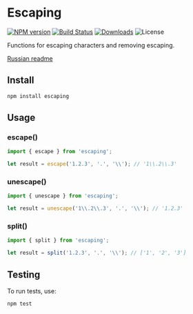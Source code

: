 # Escaping

[![NPM version](http://img.shields.io/npm/v/escaping.svg?style=flat)](https://www.npmjs.org/package/escaping)
[![Build Status](https://img.shields.io/travis/paulzi/escaping/master.svg)](https://travis-ci.org/paulzi/escaping)
[![Downloads](https://img.shields.io/npm/dt/escaping.svg)](https://www.npmjs.org/package/escaping)
![License](https://img.shields.io/npm/l/escaping.svg)

Functions for escaping characters and removing escaping.

[Russian readme](https://github.com/paulzi/escaping/blob/master/README.ru.md)

## Install

```sh
npm install escaping
```

## Usage

### escape()

```javascript
import { escape } from 'escaping';

let result = escape('1.2.3', '.', '\\'); // '1\\.2\\.3'
```

### unescape()

```javascript
import { unescape } from 'escaping';

let result = unescape('1\\.2\\.3', '.', '\\'); // '1.2.3'
```

### split()

```javascript
import { split } from 'escaping';

let result = split('1.2.3', '.', '\\'); // ['1', '2', '3']
```

## Testing

To run tests, use:

```sh
npm test
```
